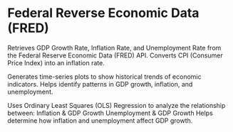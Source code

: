 # Federal Reverse Economic Data (FRED)
Retrieves GDP Growth Rate, Inflation Rate, and Unemployment Rate from the Federal Reserve Economic Data (FRED) API.
Converts CPI (Consumer Price Index) into an inflation rate.

Generates time-series plots to show historical trends of economic indicators.
Helps identify patterns in GDP growth, inflation, and unemployment.

Uses Ordinary Least Squares (OLS) Regression to analyze the relationship between:
Inflation & GDP Growth
Unemployment & GDP Growth
Helps determine how inflation and unemployment affect GDP growth.